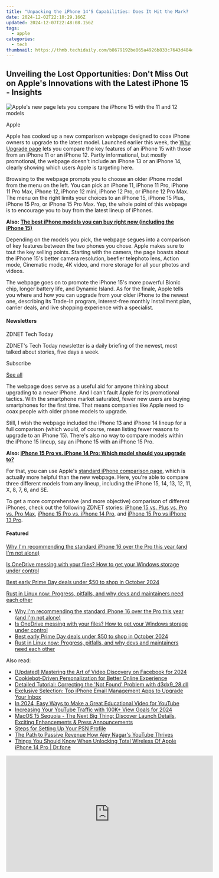 ```yaml
---
title: "Unpacking the iPhone 14'S Capabilities: Does It Hit the Mark? | Tech Analysis on ZDNET"
date: 2024-12-02T22:10:29.166Z
updated: 2024-12-07T22:48:08.156Z
tags:
  - apple
categories:
  - tech
thumbnail: https://thmb.techidaily.com/b8679192be865a4926b833c7643d484e4a5289f4dc9b662f4833af51354f1cda.jpg
---
```


## Unveiling the Lost Opportunities: Don't Miss Out on Apple's Innovations with the Latest iPhone 15 - Insights

![Apple's new page lets you compare the iPhone 15 with the 11 and 12 models](https://www.zdnet.com/a/img/resize/697248e08e4c86f81b229afb62b264cd0bb172dc/2024/03/27/adf95394-715b-4911-a043-a925524574d9/image-top-apple-wants-you-to-know-what-youre-missing-by-not-upgrading-to-an-iphone-15.jpg?auto=webp&width=1280)

Apple

Apple has cooked up a new comparison webpage designed to coax iPhone owners to upgrade to the latest model. Launched earlier this week, the [Why Upgrade page](https://www.apple.com/iphone/why-upgrade/) lets you compare the key features of an iPhone 15 with those from an iPhone 11 or an iPhone 12\. Partly informational, but mostly promotional, the webpage doesn't include an iPhone 13 or an iPhone 14, clearly showing which users Apple is targeting here.

Browsing to the webpage prompts you to choose an older iPhone model from the menu on the left. You can pick an iPhone 11, iPhone 11 Pro, iPhone 11 Pro Max, iPhone 12, iPhone 12 mini, iPhone 12 Pro, or iPhone 12 Pro Max. The menu on the right limits your choices to an iPhone 15, iPhone 15 Plus, iPhone 15 Pro, or iPhone 15 Pro Max. Yep, the whole point of this webpage is to encourage you to buy from the latest lineup of iPhones. 

**Also: [The best iPhone models you can buy right now (including the iPhone 15)](https://www.zdnet.com/article/best-iphone/)**

Depending on the models you pick, the webpage segues into a comparison of key features between the two phones you chose. Apple makes sure to tout the key selling points. Starting with the camera, the page boasts about the iPhone 15's better camera resolution, beefier telephoto lens, Action mode, Cinematic mode, 4K video, and more storage for all your photos and videos.

The webpage goes on to promote the iPhone 15's more powerful Bionic chip, longer battery life, and Dynamic Island. As for the finale, Apple tells you where and how you can upgrade from your older iPhone to the newest one, describing its Trade-In program, interest-free monthly Installment plan, carrier deals, and live shopping experience with a specialist.

#### Newsletters

ZDNET Tech Today

ZDNET's Tech Today newsletter is a daily briefing of the newest, most talked about stories, five days a week.

 Subscribe

[See all](https://www.zdnet.com/newsletters/)

The webpage does serve as a useful aid for anyone thinking about upgrading to a newer iPhone. And I can't fault Apple for its promotional tactics. With the smartphone market saturated, fewer new users are buying smartphones for the first time. That means companies like Apple need to coax people with older phone models to upgrade.

Still, I wish the webpage included the iPhone 13 and iPhone 14 lineup for a full comparison (which would, of course, mean listing fewer reasons to upgrade to an iPhone 15). There's also no way to compare models within the iPhone 15 lineup, say an iPhone 15 with an iPhone 15 Pro.

**Also: [iPhone 15 Pro vs. iPhone 14 Pro: Which model should you upgrade to?](https://www.zdnet.com/article/iphone-15-pro-vs-iphone-14-pro/)**

For that, you can use Apple's [standard iPhone comparison page](https://www.apple.com/iphone/compare/), which is actually more helpful than the new webpage. Here, you're able to compare three different models from any lineup, including the iPhone 15, 14, 13, 12, 11, X, 8, 7, 6, and SE.

To get a more comprehensive (and more objective) comparison of different iPhones, check out the following ZDNET stories: [iPhone 15 vs. Plus vs. Pro vs. Pro Max](https://www.zdnet.com/article/new-iphone-15-models-compared-iphone-15-vs-plus-vs-pro-vs-pro-max/), [iPhone 15 Pro vs. iPhone 14 Pro](https://www.zdnet.com/article/iphone-15-pro-vs-iphone-14-pro/), and [iPhone 15 Pro vs iPhone 13 Pro](https://www.zdnet.com/article/iphone-15-pro-vs-iphone-13-pro-should-you-upgrade-to-the-newest-model/).

#### Featured

[Why I'm recommending the standard iPhone 16 over the Pro this year (and I'm not alone)](https://www.zdnet.com/article/why-im-recommending-the-standard-iphone-16-over-the-pro-this-year-and-im-not-alone/ "Why I'm recommending the standard iPhone 16 over the Pro this year (and I'm not alone)")

[Is OneDrive messing with your files? How to get your Windows storage under control](https://www.zdnet.com/article/is-onedrive-messing-with-your-files-how-to-get-your-windows-storage-under-control/ "Is OneDrive messing with your files? How to get your Windows storage under control")

[Best early Prime Day deals under $50 to shop in October 2024](https://www.zdnet.com/article/best-early-prime-day-deals-under-50/ "Best early Prime Day deals under $50 to shop in October 2024")

[Rust in Linux now: Progress, pitfalls, and why devs and maintainers need each other](https://www.zdnet.com/article/rust-in-linux-now-progress-pitfalls-and-why-devs-and-maintainers-need-each-other/ "Rust in Linux now: Progress, pitfalls, and why devs and maintainers need each other")

* [Why I'm recommending the standard iPhone 16 over the Pro this year (and I'm not alone)](https://www.zdnet.com/article/why-im-recommending-the-standard-iphone-16-over-the-pro-this-year-and-im-not-alone/ "Why I'm recommending the standard iPhone 16 over the Pro this year (and I'm not alone)")
* [Is OneDrive messing with your files? How to get your Windows storage under control](https://www.zdnet.com/article/is-onedrive-messing-with-your-files-how-to-get-your-windows-storage-under-control/ "Is OneDrive messing with your files? How to get your Windows storage under control")
* [Best early Prime Day deals under $50 to shop in October 2024](https://www.zdnet.com/article/best-early-prime-day-deals-under-50/ "Best early Prime Day deals under $50 to shop in October 2024")
* [Rust in Linux now: Progress, pitfalls, and why devs and maintainers need each other](https://www.zdnet.com/article/rust-in-linux-now-progress-pitfalls-and-why-devs-and-maintainers-need-each-other/ "Rust in Linux now: Progress, pitfalls, and why devs and maintainers need each other")

<ins class="adsbygoogle"
     style="display:block"
     data-ad-format="autorelaxed"
     data-ad-client="ca-pub-7571918770474297"
     data-ad-slot="1223367746"></ins>

<ins class="adsbygoogle"
     style="display:block"
     data-ad-client="ca-pub-7571918770474297"
     data-ad-slot="8358498916"
     data-ad-format="auto"
     data-full-width-responsive="true"></ins>

<span class="atpl-alsoreadstyle">Also read:</span>
<div><ul>
<li><a href="https://facebook-video-recording.techidaily.com/updated-mastering-the-art-of-video-discovery-on-facebook-for-2024/"><u>[Updated] Mastering the Art of Video Discovery on Facebook for 2024</u></a></li>
<li><a href="https://solve-latest.techidaily.com/cookiebot-driven-personalization-for-better-online-experience/"><u>Cookiebot-Driven Personalization for Better Online Experience</u></a></li>
<li><a href="https://techtrends.techidaily.com/detailed-tutorial-correcting-the-not-found-problem-with-d3dx928dll/"><u>Detailed Tutorial: Correcting the 'Not Found' Problem with d3dx9_28.dll</u></a></li>
<li><a href="https://techtrends.techidaily.com/exclusive-selection-top-iphone-email-management-apps-to-upgrade-your-inbox/"><u>Exclusive Selection: Top iPhone Email Management Apps to Upgrade Your Inbox</u></a></li>
<li><a href="https://youtube-video-recordings.techidaily.com/in-2024-easy-ways-to-make-a-great-educational-video-for-youtube/"><u>In 2024, Easy Ways to Make a Great Educational Video for YouTube</u></a></li>
<li><a href="https://some-knowledge.techidaily.com/increasing-your-youtube-traffic-with-100kplus-view-goals-for-2024/"><u>Increasing Your YouTube Traffic with 100K+ View Goals for 2024</u></a></li>
<li><a href="https://techtrends.techidaily.com/macos-15-sequoia-the-next-big-thing-discover-launch-details-exciting-enhancements-and-press-announcements/"><u>MacOS 15 Sequoia - The Next Big Thing: Discover Launch Details, Exciting Enhancements & Press Announcements</u></a></li>
<li><a href="https://techtrends.techidaily.com/steps-for-setting-up-your-psn-profile/"><u>Steps for Setting Up Your PSN Profile</u></a></li>
<li><a href="https://youtube-video-recordings.techidaily.com/the-path-to-passive-revenue-how-ajey-nagars-youtube-thrives/"><u>The Path to Passive Revenue How Ajey Nagar's YouTube Thrives</u></a></li>
<li><a href="https://iphone-unlock.techidaily.com/things-you-should-know-when-unlocking-total-wireless-of-apple-iphone-14-pro-drfone-by-drfone-ios/"><u>Things You Should Know When Unlocking Total Wireless Of Apple iPhone 14 Pro | Dr.fone</u></a></li>
</ul></div>

<!-- affiliate ads begin -->
<iframe width="560" height="315" src="https://www.youtube.com/embed/9Q8Feep0Rc0?si=YkPhRxXGvrRRMJtb" title="YouTube video player" frameborder="0" allow="accelerometer; autoplay; clipboard-write; encrypted-media; gyroscope; picture-in-picture; web-share" referrerpolicy="strict-origin-when-cross-origin" allowfullscreen></iframe>
<!-- affiliate ads end -->

